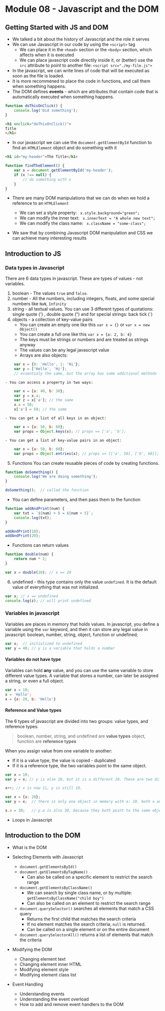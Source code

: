 # Module 08 - Javascript and the DOM

## Getting Started with JS and DOM
* We talked a bit about the history of Javascript and the role it serves
* We can use Javascript in our code by using the `<script>` tag
    * We can place it in the `<head>` section or the `<body>` section, which affects when it is executed
    * We can place javascript code directily inside it, or (better) use the `src` attribute to point to another file: `<script src="./my-file.js">`
* In the javascript, we can write lines of code that will be executed as soon as the file is loaded.
* It is more recommened to place the code in functions, and call them when something happens.
* The DOM defines **events** - which are attributes that contain code that is automatically executed when something happens.

```javascript
function doThisOnClick() {
    console.log('Did something');
}
```
```html
<h1 onclick="doThisOnClick()">
Title
</h1>
```

* In our javascript we can use the `document.getElementById` function to find an `HTMLElement` object and do something with it

```html
<h1 id="my-header">The Title</h1>
```

```javascript
function findTheElement() {
    var x = document.getElementById('my-header');
    if (x !== null) {
        // do something with x
    }
}
```
* There are many DOM manipulations that we can do when we hold a reference to an `HTMLElement`
    * We can set a style property: ``` x.style.background="green";```
    * We can modify the inner text: ``` x.innerText = "A whole new text";```
    * We can modify the class name: ``` x.className = "some-class";```

* We saw that by combining Javascript DOM manipulation and CSS we can achieve many interesting results

## Introduction to JS
### Data types in Javascript
There are 6 data types in javascript. These are types of values - not variables. 

1. boolean - The values `true` and `false`.
2. number - All the numbers, including integers, floats, and some special numbers like `NaN`, `Infinity`
3. string - all textual values. You can use 3 different types of quotations: single quote (') , double quote (") and for special strings: back tick (`)
4. objects - a collection of key-value pairs
    - You can create an empty one like this ```var x = {}``` or ```var x = new Object()```
    - You can create a full one like this ```var x = {a: 2, b: 4}```
    - The keys must be strings or numbers and are treated as strings anyway
    - The values can be any legal javascript value
    - Arrays are also objects: 
```javascript
    var x = {0: 'Hello', 1: 'Hi'};
    var y = ['Hello', 'Hi']; 
    // essentialy the same, but the array has some additional methods - as we will see later on
```
    - You can access a property in two ways:
```javascript
    var x = {a: 40, b: 30};
    var y = x.a;
    var z = x['a']; // the same
    x.a = 50;
    x['a'] = 50; // the same
```
    - You can get a list of all keys in an object:
```javascript
    var x = {a: 50, b: 60};
    var props = Object.keys(x); // props == ['a', 'b'];
```

    - You can get a list of key-value pairs in an object:
```javascript
    var x = {a: 50, b: 60};
    var props = Object.entries(x); // props == [['a', 50], ['b', 60]];
```
5. Functions
You can create reusable pieces of code by creating functions.

```javascript
function doSomething() {
    console.log('We are doing something');
}

doSomething();  // called the function
```
- You can define parameters, and then pass them to the function
```javascript
function addAndPrint(num) {
    var txt = `${num} + 5 = ${num + 5}`;
    console.log(txt);
}

addAndPrint(10);
addAndPrint(20);
```

* Functions can return values
```javascript
function double(num) {
    return num * 2;
}

var x = double(10); // x == 20

```

6. undefined - this type contains only the value `undefined`. It is the default value of everything that was not initialized.

```javascript
var x; // x == undefined
console.log(z); // will print undefined

```

### Variables in javascript
Variables are places in memory that holds values. In javascript, you define a variable using the `var` keyword, and then it can store any legal value in javascript: boolean, number, string, object, function or undefined;

```javascript
var x;  // initialized to undefined
var y = 40; // y is a variable that holds a number
```

#### Variables do not have type
Variables can hold **any** value, and you can use the same variable to store different value types. A variable that stores a number, can later be assigned a string, or even a full object.

```javascript
var x = 10;
x = 'Hello';
x = {a: 20, b: 'Hello'}
```

#### Reference and Value types
The 6 types of javascript are divided into two groups: value types, and reference types.

> boolean, number, string, and undefined are **value types**
> object, function are **reference types**

When you assign value from one variable to another:
- If it is a value type, the value is copied - duplicated
- If it is a reference type, the two variables point to the same object.

```javascript
var x = 10;
var y = x; // y is also 10, but it is a different 10. These are two different instances of 10.

x++; // x is now 11, y is still 10.
```

``` javascript
var x = {a: 20};
var y = x;  // there is only one object in memory with a: 20. both x and y point to the same object.

x.a = 30;   // y.a is also 30, because they both point to the same object, which has changed

```


* Loops in Javascript

## Introduction to the DOM
* What is the DOM
* Selecting Elements with Javascript
    * `document.getElementsById()`
    * `document.getElementsByTagName()`
        * Can also be called on a specific element to restrict the search range
    * `document.getElementsByClassName()`
        * We can search by single class name, or by multiple: `getElementsByClassName("child boy")`
        * Can also be called on an element to restrict the search range
    * `document.querySelector()` searches all elements that match a CSS query
        * Returns the first child that matches the search criteria
        * If no element matches the search criteria, `null` is returned.
        * Can be called on a single element or on the entire document
    * `document.querySelectorAll()` returns a list of elements that match the criteria
* Modifying the DOM
    * Changing element text
    * Changing element inner HTML
    * Modifying element style
    * Modifying element class list

* Event Handling
    * Understanding events
    * Understanding the event overload
    * How to add and remove event handlers to the DOM







        
